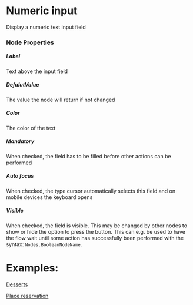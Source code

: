 # Numeric input
Display a numeric text input field

### Node Properties
##### Label
Text above the input field
##### DefalutValue
The value the node will return if not changed
##### Color
The color of the text
##### Mandatory
When checked, the field has to be filled before other actions can be performed
##### Auto focus
When checked, the type cursor automatically selects this field and on mobile devices the keyboard opens
##### Visible
When checked, the field is visible. This may be changed by other nodes to show or hide the option to press the button. This can e.g. be used to have the flow wait until some action has successfully been performed with the syntax: `Nodes.BooleanNodeName`.

# Examples:

[Desserts](https://github.com/conneqtDocumentation/connectDocumentation/blob/main/Nodes/Examples/Desserts.md)

[Place reservation](https://github.com/conneqtDocumentation/connectDocumentation/blob/main/Nodes/Examples/PlaceReservation.md)
